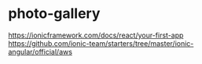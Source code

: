 # photo-gallery

https://ionicframework.com/docs/react/your-first-app
https://github.com/ionic-team/starters/tree/master/ionic-angular/official/aws
